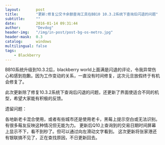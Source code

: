 ```yaml
---
layout:       post
title:        "更新:修复公交卡余额查询工具在BB10 10.3.2系统下查询后闪退的问题"
subtitle:     ""
date:         2016-01-14 09:31:44
author:       "Devdog"
header-img:   "/img/in-post/post-bg-os-metro.jpg"
header-mask:  0.3
catalog:      windows
multilingual: false
tags:
    - Blackberry
---
```



BB10系统升级到10.3.2后，blackberry world上面满是闪退的评论，令我异常伤心和感到抱歉。因为工作变动的关系，一直没有时间修复，这次元旦放假终于有机会修复了。

此次更新除了修复10.3.2系统下查询后闪退的问题，还更新了界面使适合不同的机型，希望大家能有积极的反馈。

遗留问题：

各地新老卡混合使用，或者有些城市还是使用老卡，黑莓上提示空白或无法识别。有很多莓友反映这种情况但无能为力。
更新后Q10上查询到的交易日期时间屏幕上显示不下，看不到秒了。但可以通过向左滑动文字看到。
这次更新将张家港还有银联搞不见了，正在查找原因，不日更新回去。
